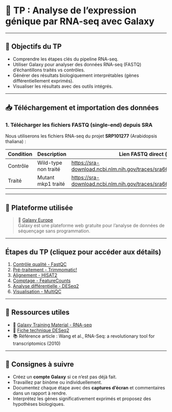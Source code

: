 # 🧬 TP : Analyse de l’expression génique par RNA-seq avec Galaxy

---

## 🎯 Objectifs du TP

- Comprendre les étapes clés du pipeline RNA-seq.
- Utiliser Galaxy pour analyser des données RNA-seq (FASTQ) d’échantillons traités vs contrôles.
- Générer des résultats biologiquement interprétables (gènes différentiellement exprimés).
- Visualiser les résultats avec des outils intégrés.

---


## 📥 Téléchargement et importation des données

### 1. Télécharger les fichiers FASTQ (single-end) depuis SRA

Nous utiliserons les fichiers RNA-seq du projet **SRP101277** (Arabidopsis thaliana) :  

| Condition | Description            | Lien FASTQ direct (clique droit → copier l'adresse) |
|-----------|------------------------|-----------------------------------------------------|
| Contrôle  | Wild-type non traité   | https://sra-download.ncbi.nlm.nih.gov/traces/sra66/SRR/005419/SRR5309277/SRR5309277.fastq.gz |
| Traité    | Mutant mkp1 traité     | https://sra-download.ncbi.nlm.nih.gov/traces/sra66/SRR/005419/SRR5309278/SRR5309278.fastq.gz |

---

## 🧰 Plateforme utilisée

> 🔗 [Galaxy Europe](https://usegalaxy.eu)  
Galaxy est une plateforme web gratuite pour l’analyse de données de séquençage sans programmation.

---

## Étapes du TP (cliquez pour accéder aux détails)

1. [Contrôle qualité - FastQC](./1-fastqc.md)  
2. [Pré-traitement - Trimmomatic!](./2-trim-galore.md)  
3. [Alignement - HISAT2](./3-hisat2.md)  
4. [Comptage - FeatureCounts](./4-featurecounts.md)  
5. [Analyse différentielle - DESeq2](./5-deseq2.md)  
6. [Visualisation - MultiQC](./6-visualisation.md)

---

## 📂 Ressources utiles

- 🔗 [Galaxy Training Material - RNA-seq](https://training.galaxyproject.org/training-material/topics/transcriptomics/)
- 📑 [Fiche technique DESeq2](https://bioconductor.org/packages/release/bioc/html/DESeq2.html)
- 📚 Référence article : Wang et al., RNA-Seq: a revolutionary tool for transcriptomics (2010)

---

## 📝 Consignes à suivre

- Créez un **compte Galaxy** si ce n’est pas déjà fait.
- Travaillez par binôme ou individuellement.
- Documentez chaque étape avec des **captures d’écran** et commentaires dans un rapport à rendre.
- Interprétez les gènes significativement exprimés et proposez des hypothèses biologiques.


